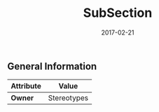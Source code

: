 ﻿---
title: SubSection
toc: false
type: specs
date: "2017-02-21"
draft: false
specification: VEC
version: 1.1.3
documentType: "Recommendation"
elementType: Class
classes:
  - SubSection
menu_name: vec-1.1.3
---


## General Information

| Attribute               | Value |
|-------------------------|-------|
| **Owner**               | Stereotypes |
